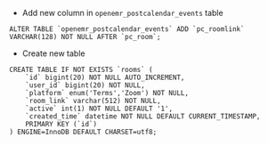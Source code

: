 - Add new column in `openemr_postcalendar_events` table

```
ALTER TABLE `openemr_postcalendar_events` ADD `pc_roomlink` VARCHAR(128) NOT NULL AFTER `pc_room`;
```

- Create new table

```
CREATE TABLE IF NOT EXISTS `rooms` (
    `id` bigint(20) NOT NULL AUTO_INCREMENT,
    `user_id` bigint(20) NOT NULL,
    `platform` enum('Terms','Zoom') NOT NULL,
    `room_link` varchar(512) NOT NULL,
    `active` int(1) NOT NULL DEFAULT '1',
    `created_time` datetime NOT NULL DEFAULT CURRENT_TIMESTAMP,
    PRIMARY KEY (`id`)
) ENGINE=InnoDB DEFAULT CHARSET=utf8;
```

